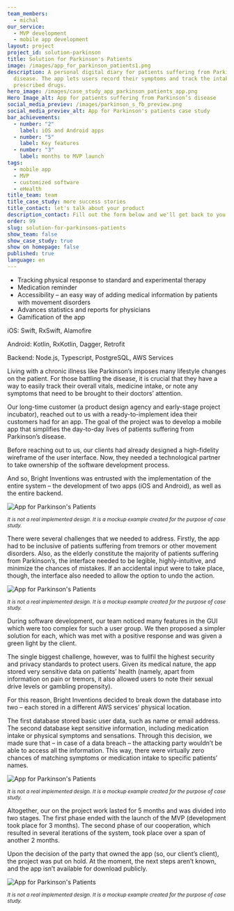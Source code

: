 ```yaml
---
team_members:
  - michal
our_service:
  - MVP development
  - mobile app development
layout: project
project_id: solution-parkinson
title: Solution for Parkinson's Patients
image: /images/app_for_parkinson_patients1.png
description: A personal digital diary for patients suffering from Parkinson’s
  disease. The app lets users record their symptoms and track the intake of
  prescribed drugs.
hero_image: /images/case_study_app_parkinson_patients_app.png
Hero Image_alt: App for patients suffering from Parkinson’s disease
social_media_previev: /images/parkinson_s_fb_preview.png
social_media_previev_alt: App for Parkinson's patients case study
bar_achievements:
  - number: "2"
    label: iOS and Android apps
  - number: "5"
    label: Key features
  - number: "3"
    label: months to MVP launch
tags:
  - mobile app
  - MVP
  - customized software
  - eHealth
title_team: team
title_case_study: more success stories
title_contact: let's talk about your product
description_contact: Fill out the form below and we'll get back to you in 48 hours.
order: 99
slug: solution-for-parkinsons-patients
show_team: false
show_case_study: true
show on homepage: false
published: true
language: en
---
```

<TitleWithIcon sectionTitle='main features developed by Bright Inventions' titleIcon='/images/main_features_icon.png' titleIconAlt='features' />

* Tracking physical response to standard and experimental therapy
* Medication reminder
* Accessibility – an easy way of adding medical information by patients with movement disorders
* Advances statistics and reports for physicians
* Gamification of the app

<TitleWithIcon sectionTitle='skills' titleIcon='/images/skills.svg' titleIconAlt='bright' />

<Gallery images='[{"src":"/images/swift.png","alt":"Swift"},{"src":"/images/kotlin.png","alt":"Kotlin"},{"src":"/images/node.png","alt":"Node.js"},{"src":"/images/new_typescript_logo_stack.png","alt":"TypeScript"},{"src":"/images/postgresql_logo_stack.png","alt":"PostgreSQL"},{"src":"/images/aws.png","alt":"AWS"}]' />

iOS: Swift, RxSwift, Alamofire

Android: Kotlin, RxKotlin, Dagger, Retrofit

Backend: Node.js, Typescript, PostgreSQL, AWS Services

<TitleWithIcon sectionTitle='about the app for Parkinson&#39;s Patients' titleIcon='/images/three_flags.svg' titleIconAlt='about' />

Living with a chronic illness like Parkinson’s imposes many lifestyle changes on the patient. For those battling the disease, it is crucial that they have a way to easily track their overall vitals, medicine intake, or note any symptoms that need to be brought to their doctors’ attention.

<TitleWithIcon sectionTitle='goal' titleIcon='/images/goal_title_section.png' titleIconAlt='goal' />

Our long-time customer (a product design agency and early-stage project incubator), reached out to us with a ready-to-implement idea their customers had for an app. The goal of the project was to develop a mobile app that simplifies the day-to-day lives of patients suffering from Parkinson’s disease.

Before reaching out to us, our clients had already designed a high-fidelity wireframe of the user interface. Now, they needed a technological partner to take ownership of the software development process.

And so, Bright Inventions was entrusted with the implementation of the entire system – the development of two apps (iOS and Android), as well as the entire backend.

![App for Parkinson's Patients](../../static/images/app_for_parkinson_patients3.png "")

<sub>*It is not a real implemented design. It is a mockup example created for the purpose of case study.*</sub>

<TitleWithIcon sectionTitle='app development process' titleIcon='/images/gearwheel.svg' titleIconAlt='app development process' />

There were several challenges that we needed to address. Firstly, the app had to be inclusive of patients suffering from tremors or other movement disorders. Also, as the elderly constitute the majority of patients suffering from Parkinson’s, the interface needed to be legible, highly-intuitive, and minimize the chances of mistakes. If an accidental input were to take place, though, the interface also needed to allow the option to undo the action.

![App for Parkinson's Patients](../../static/images/app_for_parkinson_patients1.png "")

<sub>*It is not a real implemented design. It is a mockup example created for the purpose of case study.*</sub>

During software development, our team noticed many features in the GUI which were too complex for such a user group. We then proposed a simpler solution for each, which was met with a positive response and was given a green light by the client.

The single biggest challenge, however, was to fullfil the highest security and privacy standards to protect users. Given its medical nature, the app stored very sensitive data on patients’ health (namely, apart from information on pain or tremors, it also allowed users to note their sexual drive levels or gambling propensity).

For this reason, Bright Inventions decided to break down the database into two – each stored in a different AWS services’ physical location.

The first database stored basic user data, such as name or email address. The second database kept sensitive information, including medication intake or physical symptoms and sensations. Through this decision, we made sure that – in case of a data breach – the attacking party wouldn’t be able to access all the information. This way, there were virtually zero chances of matching symptoms or medication intake to specific patients’ names.

![App for Parkinson's Patients](../../static/images/app_for_parkinson_patients2.png "")

<sub>*It is not a real implemented design. It is a mockup example created for the purpose of case study.*</sub>

<TitleWithIcon sectionTitle='result' titleIcon='/images/results_icon_title_small.png' titleIconAlt='result' />

Altogether, our on the project work lasted for 5 months and was divided into two stages. The first phase ended with the launch of the MVP (development took place for 3 months). The second phase of our cooperation, which resulted in several iterations of the system, took place over a span of another 2 months.

Upon the decision of the party that owned the app (so, our client’s client), the project was put on hold. At the moment, the next steps aren’t known, and the app isn’t available for download publicly.

![App for Parkinson's Patients](../../static/images/app_for_parkinson_patients4.png "")

<sub>*It is not a real implemented design. It is a mockup example created for the purpose of case study.*</sub>
